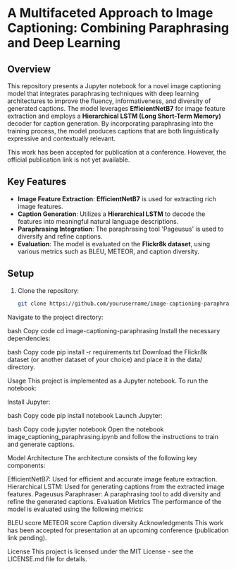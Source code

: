 # A Multifaceted Approach to Image Captioning: Combining Paraphrasing and Deep Learning

## Overview

This repository presents a Jupyter notebook for a novel image captioning model that integrates paraphrasing techniques with deep learning architectures to improve the fluency, informativeness, and diversity of generated captions. The model leverages **EfficientNetB7** for image feature extraction and employs a **Hierarchical LSTM (Long Short-Term Memory)** decoder for caption generation. By incorporating paraphrasing into the training process, the model produces captions that are both linguistically expressive and contextually relevant.

This work has been accepted for publication at a conference. However, the official publication link is not yet available.

## Key Features
- **Image Feature Extraction**: **EfficientNetB7** is used for extracting rich image features.
- **Caption Generation**: Utilizes a **Hierarchical LSTM** to decode the features into meaningful natural language descriptions.
- **Paraphrasing Integration**: The paraphrasing tool 'Pageusus' is used to diversify and refine captions.
- **Evaluation**: The model is evaluated on the **Flickr8k dataset**, using various metrics such as BLEU, METEOR, and caption diversity.

## Setup

1. Clone the repository:
   ```bash
   git clone https://github.com/yourusername/image-captioning-paraphrasing.git
   ```

Navigate to the project directory:

bash
Copy code
cd image-captioning-paraphrasing
Install the necessary dependencies:

bash
Copy code
pip install -r requirements.txt
Download the Flickr8k dataset (or another dataset of your choice) and place it in the data/ directory.

Usage
This project is implemented as a Jupyter notebook. To run the notebook:

Install Jupyter:

bash
Copy code
pip install notebook
Launch Jupyter:

bash
Copy code
jupyter notebook
Open the notebook image_captioning_paraphrasing.ipynb and follow the instructions to train and generate captions.

Model Architecture
The architecture consists of the following key components:

EfficientNetB7: Used for efficient and accurate image feature extraction.
Hierarchical LSTM: Used for generating captions from the extracted image features.
Pageusus Paraphraser: A paraphrasing tool to add diversity and refine the generated captions.
Evaluation Metrics
The performance of the model is evaluated using the following metrics:

BLEU score
METEOR score
Caption diversity
Acknowledgments
This work has been accepted for presentation at an upcoming conference (publication link pending).

License
This project is licensed under the MIT License - see the LICENSE.md file for details.
